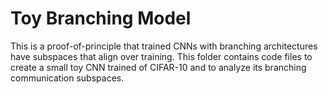 # Toy Branching Model

This is a proof-of-principle that trained CNNs with branching architectures have subspaces that align over training. This folder contains code files to create a small toy CNN trained of CIFAR-10 and to analyze its branching communication subspaces. 


